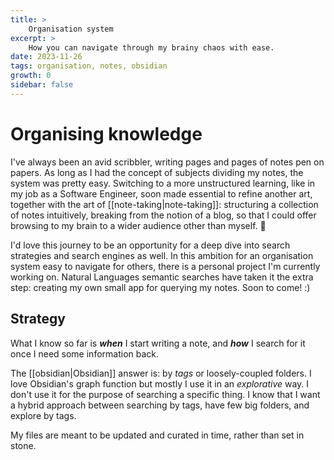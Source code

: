 ```yaml
---
title: >
    Organisation system
excerpt: >
    How you can navigate through my brainy chaos with ease.
date: 2023-11-26
tags: organisation, notes, obsidian
growth: 0
sidebar: false
---
```


# Organising knowledge
I've always been an avid scribbler, writing pages and pages of notes pen on papers. As long as I had the concept of subjects dividing my notes, the system was pretty easy.
Switching to a more unstructured learning, like in my job as a Software Engineer, soon made essential to refine another art, together with the art of [[note-taking|note-taking]]: structuring a collection of notes intuitively, breaking from the notion of a blog, so that I could offer browsing to my brain to a wider audience other than myself. 🧠

I'd love this journey to be an opportunity for a deep dive into search strategies and search engines as well.
In this ambition for an organisation system easy to navigate for others, there is a personal project I'm currently working on. Natural Languages semantic searches have taken it the extra step: creating my own small app for querying my notes. Soon to come! :)

## Strategy
What I know so far is _**when**_ I start writing a note, and _**how**_ I search for it once I need some information back.

The [[obsidian|Obsidian]] answer is: by *tags* or loosely-coupled folders. I love Obsidian's graph function but mostly I use it in an _explorative_ way. I don't use it for the purpose of searching a specific thing. I know that I want a hybrid approach between searching by tags, have few big folders, and explore by tags.

My files are meant to be updated and curated in time, rather than set in stone.